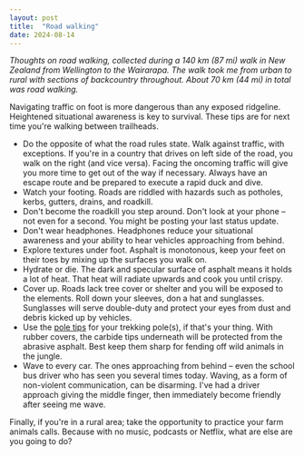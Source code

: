 ```yaml
---
layout: post
title:  "Road walking"
date: 2024-08-14
---
```


*Thoughts on road walking, collected during a 140 km (87 mi) walk in New Zealand from Wellington to the Wairarapa. The walk took me from urban to rural with sections of backcountry throughout. About 70 km (44 mi) in total was road walking.*

Navigating traffic on foot is more dangerous than any exposed ridgeline. Heightened situational awareness is key to survival. These tips are for next time you're walking between trailheads.

* Do the opposite of what the road rules state. Walk against traffic, with exceptions. If you're in a country that drives on left side of the road, you walk on the right (and vice versa). Facing the oncoming traffic will give you more time to get out of the way if necessary. Always have an escape route and be prepared to execute a rapid duck and dive.
* Watch your footing. Roads are riddled with hazards such as potholes, kerbs, gutters, drains, and roadkill.
* Don't become the roadkill you step around. Don't look at your phone – not even for a second. You might be posting your last status update.
* Don't wear headphones. Headphones reduce your situational awareness and your ability to hear vehicles approaching from behind.
* Explore textures under foot. Asphalt is monotonous, keep your feet on their toes by mixing up the surfaces you walk on.
* Hydrate or die. The dark and specular surface of asphalt means it holds a lot of heat. That heat will radiate upwards and cook you until crispy.
* Cover up. Roads lack tree cover or shelter and you will be exposed to the elements. Roll down your sleeves, don a hat and sunglasses. Sunglasses will serve double-duty and protect your eyes from dust and debris kicked up by vehicles.
* Use the [pole tips](https://trekology.com/blogs/gear/a-quick-guide-to-trekking-pole-tips-baskets) for your trekking pole(s), if that's your thing. With rubber covers, the carbide tips underneath will be protected from the abrasive asphalt. Best keep them sharp for fending off wild animals in the jungle.
* Wave to every car. The ones approaching from behind – even the school bus driver who has seen you several times today. Waving, as a form of non-violent communication, can be disarming. I've had a driver approach giving the middle finger, then immediately become friendly after seeing me wave.

Finally, if you're in a rural area; take the opportunity to practice your farm animals calls. Because with no music, podcasts or Netflix, what are else are you going to do?
